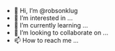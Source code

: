 - 👋 Hi, I’m @robsonklug
- 👀 I’m interested in ...
- 🌱 I’m currently learning ...
- 💞️ I’m looking to collaborate on ...
- 📫 How to reach me ...

<!---
robsonklug/robsonklug is a ✨ special ✨ repository because its `README.md` (this file) appears on your GitHub profile.
You can click the Preview link to take a look at your changes.
--->
